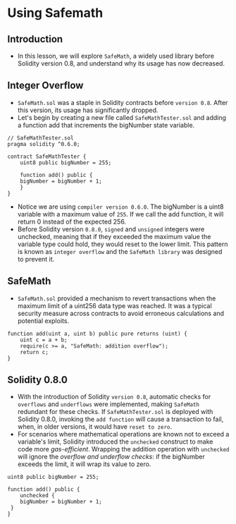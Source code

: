 # Using Safemath

## Introduction
- In this lesson, we will explore `SafeMath`, a widely used library before Solidity version 0.8, and understand why its usage has now decreased.

## Integer Overflow
- `SafeMath.sol` was a staple in Solidity contracts before `version 0.8`. After this version, its usage has significantly dropped.
- Let's begin by creating a new file called `SafeMathTester.sol` and adding a function add that increments the bigNumber state variable.
```
// SafeMathTester.sol
pragma solidity ^0.6.0;

contract SafeMathTester {
    uint8 public bigNumber = 255;

    function add() public {
    bigNumber = bigNumber + 1;
    }
}
```

- Notice we are using `compiler version 0.6.0`. The bigNumber is a uint8 variable with a maximum value of `255`. If we call the add function, it will return 0 instead of the expected 256.
- Before Solidity version `0.8.0`, `signed` and `unsigned` integers were unchecked, meaning that if they exceeded the maximum value the variable type could hold, they would reset to the lower limit. This pattern is known as `integer overflow` and the `SafeMath library` was designed to prevent it.

## SafeMath
- `SafeMath.sol` provided a mechanism to revert transactions when the maximum limit of a uint256 data type was reached. It was a typical security measure across contracts to avoid erroneous calculations and potential exploits.
```
function add(uint a, uint b) public pure returns (uint) {
    uint c = a + b;
    require(c >= a, "SafeMath: addition overflow");
    return c;
}
```

## Solidity 0.8.0
- With the introduction of Solidity `version 0.8`, automatic checks for `overflows` and `underflows` were implemented, making `SafeMath` redundant for these checks. If `SafeMathTester.sol` is deployed with Solidity 0.8.0, invoking the `add function` will cause a transaction to fail, when, in older versions, it would have `reset to zero`.
- For scenarios where mathematical operations are known not to exceed a variable's limit, Solidity introduced the `unchecked` construct to make code more *gas-efficient*. Wrapping the addition operation with `unchecked` will ignore the *overflow and underflow checks*: if the bigNumber exceeds the limit, it will wrap its value to zero.

```
uint8 public bigNumber = 255;

function add() public {
    unchecked {
    bigNumber = bigNumber + 1;
 }
}
```

